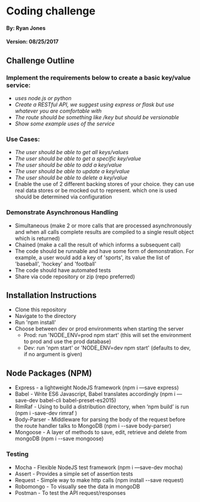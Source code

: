 # Coding challenge

#### By: Ryan Jones
#### Version: 08/25/2017

## Challenge Outline
### Implement the requirements below to create a basic key/value service:
* _uses node.js or python_
* _Create a RESTful API, we suggest using express or flask but use whatever you are comfortable with_
* _The route should be something like /key but should be versionable_
* _Show some example uses of the service_

### Use Cases:
* _The user should be able to get all keys/values_
* _The user should be able to get a specific key/value_
* _The user should be able to add a key/value_
* _The user should be able to update a key/value_
* _The user should be able to delete a key/value_
* Enable the use of 2 different backing stores of your choice. they can use real data stores or be mocked out to represent. which one is used should be determined via configuration

### Demonstrate Asynchronous Handling
* Simultaneous (make 2 or more calls that are processed asynchronously and when all calls complete results are compiled to a single result object which is returned)
* Chained (make a call the result of which informs a subsequent call)
* The code should be runnable and have some form of demonstration. For example, a user would add a key of 'sports', its value the list of 'baseball', 'hockey' and 'football'
* The code should have automated tests
* Share via code repository or zip (repo preferred)

## Installation Instructions
* Clone this repository
* Navigate to the directory
* Run 'npm install'
* Choose between dev or prod environments when starting the server
  * Prod: run 'NODE_ENV=prod npm start' (this will set the environment to prod and use the prod database)
  * Dev: run 'npm start' or 'NODE_ENV=dev npm start' (defaults to dev, if no argument is given)

## Node Packages (NPM)
* Express - a lightweight NodeJS framework (npm i —save express)
* Babel - Write ES6 Javascript, Babel translates accordingly (npm i —save-dev babel-cli babel-preset-es2015)
* RimRaf - Using to build a distribution directory, when ’npm build’ is run (npm i -save-dev rimraf )
* Body-Parser - Middleware for parsing the body of the request before the route handler talks to MongoDB (npm i --save body-parser)
* Mongoose - A layer of methods to save, edit, retrieve and delete from mongoDB (npm i --save mongoose)

### Testing
* Mocha - Flexible NodeJS test framework (npm i —save-dev mocha)
* Assert - Provides a simple set of assertion tests
* Request - Simple way to make http calls (npm install --save request)
* Robomongo - To visually see the data in mongoDB
* Postman - To test the API request/responses
